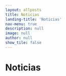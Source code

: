 ```yaml
---
layout: allposts
title: Noticias
landing-title: 'Noticias'
nav-menu: true
description: null
image: null
author: null
show_tile: false
---
```


<h1>Noticias</h1>
